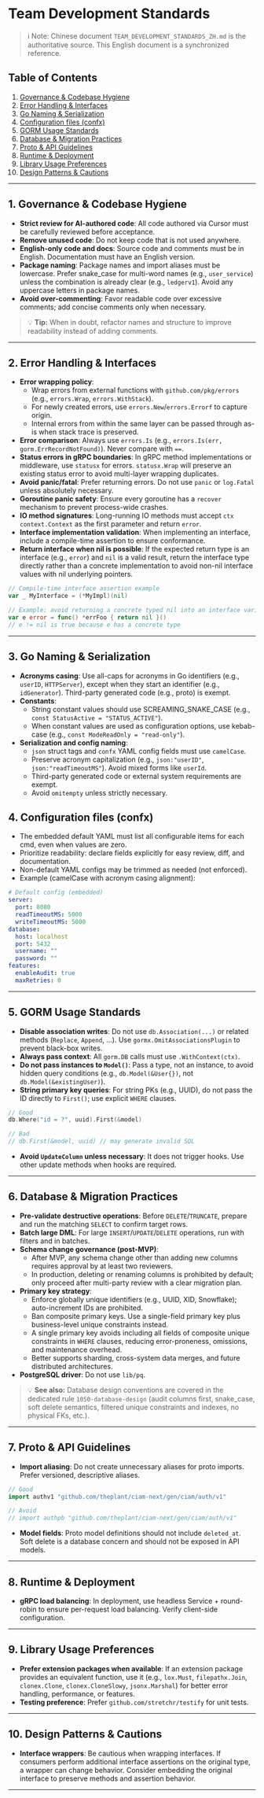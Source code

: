 # Team Development Standards

> ℹ️ Note: Chinese document `TEAM_DEVELOPMENT_STANDARDS_ZH.md` is the authoritative source. This English document is a synchronized reference.

## Table of Contents

1. [Governance & Codebase Hygiene](#governance)
2. [Error Handling & Interfaces](#errors-interfaces)
3. [Go Naming & Serialization](#naming-serialization)
4. [Configuration files (confx)](#configuration)
5. [GORM Usage Standards](#gorm-usage)
6. [Database & Migration Practices](#db-migrations)
7. [Proto & API Guidelines](#proto-api)
8. [Runtime & Deployment](#runtime-deployment)
9. [Library Usage Preferences](#library-preferences)
10. [Design Patterns & Cautions](#design-cautions)

---

<a id="governance"></a>

## 1. Governance & Codebase Hygiene

- **Strict review for AI-authored code**: All code authored via Cursor must be carefully reviewed before acceptance.
- **Remove unused code**: Do not keep code that is not used anywhere.
- **English-only code and docs**: Source code and comments must be in English. Documentation must have an English version.
- **Package naming**: Package names and import aliases must be lowercase. Prefer snake_case for multi-word names (e.g., `user_service`) unless the combination is already clear (e.g., `ledgerv1`). Avoid any uppercase letters in package names.
- **Avoid over-commenting**: Favor readable code over excessive comments; add concise comments only when necessary.

> 💡 **Tip:** When in doubt, refactor names and structure to improve readability instead of adding comments.

---

<a id="errors-interfaces"></a>

## 2. Error Handling & Interfaces

- **Error wrapping policy**:
  - Wrap errors from external functions with `github.com/pkg/errors` (e.g., `errors.Wrap`, `errors.WithStack`).
  - For newly created errors, use `errors.New`/`errors.Errorf` to capture origin.
  - Internal errors from within the same layer can be passed through as-is when stack trace is preserved.
- **Error comparison**: Always use `errors.Is` (e.g., `errors.Is(err, gorm.ErrRecordNotFound)`). Never compare with `==`.
- **Status errors in gRPC boundaries**: In gRPC method implementations or middleware, use `statusx` for errors. `statusx.Wrap` will preserve an existing status error to avoid multi-layer wrapping duplicates.
- **Avoid panic/fatal**: Prefer returning errors. Do not use `panic` or `log.Fatal` unless absolutely necessary.
- **Goroutine panic safety**: Ensure every goroutine has a `recover` mechanism to prevent process-wide crashes.
- **IO method signatures**: Long-running IO methods must accept `ctx context.Context` as the first parameter and return `error`.
- **Interface implementation validation**: When implementing an interface, include a compile-time assertion to ensure conformance.
- **Return interface when nil is possible**: If the expected return type is an interface (e.g., `error`) and `nil` is a valid result, return the interface type directly rather than a concrete implementation to avoid non-nil interface values with nil underlying pointers.

```go
// Compile-time interface assertion example
var _ MyInterface = (*MyImpl)(nil)
```

```go
// Example: avoid returning a concrete typed nil into an interface variable
var e error = func() *errFoo { return nil }()
// e != nil is true because e has a concrete type
```

---

<a id="naming-serialization"></a>

## 3. Go Naming & Serialization

- **Acronyms casing**: Use all-caps for acronyms in Go identifiers (e.g., `userID`, `HTTPServer`), except when they start an identifier (e.g., `idGenerator`). Third-party generated code (e.g., proto) is exempt.
- **Constants**:
  - String constant values should use SCREAMING_SNAKE_CASE (e.g., `const StatusActive = "STATUS_ACTIVE"`).
  - When constant values are used as configuration options, use kebab-case (e.g., `const ModeReadOnly = "read-only"`).
- **Serialization and config naming**:
  - `json` struct tags and `confx` YAML config fields must use `camelCase`.
  - Preserve acronym capitalization (e.g., `json:"userID"`, `json:"readTimeoutMS"`). Avoid mixed forms like `userId`.
  - Third-party generated code or external system requirements are exempt.
  - Avoid `omitempty` unless strictly necessary.

<a id="configuration"></a>

## 4. Configuration files (confx)

- The embedded default YAML must list all configurable items for each cmd, even when values are zero.
- Prioritize readability: declare fields explicitly for easy review, diff, and documentation.
- Non-default YAML configs may be trimmed as needed (not enforced).
- Example (camelCase with acronym casing alignment):

```yaml
# Default config (embedded)
server:
  port: 8080
  readTimeoutMS: 5000
  writeTimeoutMS: 5000
database:
  host: localhost
  port: 5432
  username: ""
  password: ""
features:
  enableAudit: true
  maxRetries: 0
```

---

<a id="gorm-usage"></a>

## 5. GORM Usage Standards

- **Disable association writes**: Do not use `db.Association(...)` or related methods (`Replace`, `Append`, ...). Use `gormx.OmitAssociationsPlugin` to prevent black-box writes.
- **Always pass context**: All `gorm.DB` calls must use `.WithContext(ctx)`.
- **Do not pass instances to `Model()`**: Pass a type, not an instance, to avoid hidden query conditions (e.g., `db.Model(&User{})`, not `db.Model(&existingUser)`).
- **String primary key queries**: For string PKs (e.g., UUID), do not pass the ID directly to `First()`; use explicit `WHERE` clauses.

```go
// Good
db.Where("id = ?", uuid).First(&model)

// Bad
// db.First(&model, uuid) // may generate invalid SQL
```

- **Avoid `UpdateColumn` unless necessary**: It does not trigger hooks. Use other update methods when hooks are required.

---

<a id="db-migrations"></a>

## 6. Database & Migration Practices

- **Pre-validate destructive operations**: Before `DELETE`/`TRUNCATE`, prepare and run the matching `SELECT` to confirm target rows.
- **Batch large DML**: For large `INSERT`/`UPDATE`/`DELETE` operations, run with filters and in batches.
- **Schema change governance (post-MVP)**:
  - After MVP, any schema change other than adding new columns requires approval by at least two reviewers.
  - In production, deleting or renaming columns is prohibited by default; only proceed after multi-party review with a clear migration plan.
- **Primary key strategy**:
  - Enforce globally unique identifiers (e.g., UUID, XID, Snowflake); auto-increment IDs are prohibited.
  - Ban composite primary keys. Use a single-field primary key plus business-level unique constraints instead.
  - A single primary key avoids including all fields of composite unique constraints in `WHERE` clauses, reducing error-proneness, omissions, and maintenance overhead.
  - Better supports sharding, cross-system data merges, and future distributed architectures.
- **PostgreSQL driver**: Do not use `lib/pq`.

> 💡 **See also:** Database design conventions are covered in the dedicated rule `1050-database-design` (audit columns first, snake_case, soft delete semantics, filtered unique constraints and indexes, no physical FKs, etc.).

---

<a id="proto-api"></a>

## 7. Proto & API Guidelines

- **Import aliasing**: Do not create unnecessary aliases for proto imports. Prefer versioned, descriptive aliases.

```go
// Good
import authv1 "github.com/theplant/ciam-next/gen/ciam/auth/v1"

// Avoid
// import authpb "github.com/theplant/ciam-next/gen/ciam/auth/v1"
```

- **Model fields**: Proto model definitions should not include `deleted_at`. Soft delete is a database concern and should not be exposed in API models.

---

<a id="runtime-deployment"></a>

## 8. Runtime & Deployment

- **gRPC load balancing**: In deployment, use headless Service + round-robin to ensure per-request load balancing. Verify client-side configuration.

---

<a id="library-preferences"></a>

## 9. Library Usage Preferences

- **Prefer extension packages when available**: If an extension package provides an equivalent function, use it (e.g., `lox.Must`, `filepathx.Join`, `clonex.Clone`, `clonex.CloneSlowy`, `jsonx.Marshal`) for better error handling, performance, or features.
- **Testing preference**: Prefer `github.com/stretchr/testify` for unit tests.

---

<a id="design-cautions"></a>

## 10. Design Patterns & Cautions

- **Interface wrappers**: Be cautious when wrapping interfaces. If consumers perform additional interface assertions on the original type, a wrapper can change behavior. Consider embedding the original interface to preserve methods and assertion behavior.

---
